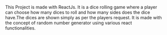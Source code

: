 This Project is made with ReactJs.
It is a dice rolling game where a player can choose how many dices to roll and how many sides does the dice have.The dices are shown simply as per the players request.
It is made with the concept of random number generator using various react functionalities.
